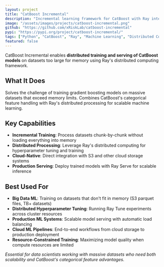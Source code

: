 ```yaml
---
layout: project
title: "CatBoost Incremental"
description: "Incremental learning framework for CatBoost with Ray integration for distributed training"
image: "/assets/images/projects/catboost-incremental.png"
github: "https://github.com/xRiskLab/catboost-incremental"
pypi: "https://pypi.org/project/catboost-incremental/"
tags: ["Python", "CatBoost", "Ray", "Machine Learning", "Distributed Computing"]
featured: false
---
```


CatBoost Incremental enables **distributed training and serving of CatBoost models** on datasets too large for memory using Ray's distributed computing framework.

## What It Does

Solves the challenge of training gradient boosting models on massive datasets that exceed memory limits. Combines CatBoost's categorical feature handling with Ray's distributed processing for scalable machine learning.

## Key Capabilities

- **Incremental Training**: Process datasets chunk-by-chunk without loading everything into memory
- **Distributed Processing**: Leverage Ray's distributed computing for hyperparameter tuning and training
- **Cloud-Native**: Direct integration with S3 and other cloud storage systems
- **Production Serving**: Deploy trained models with Ray Serve for scalable inference

## Best Used For

- **Big Data ML**: Training on datasets that don't fit in memory (S3 parquet files, TB+ datasets)
- **Distributed Hyperparameter Tuning**: Running Ray Tune experiments across cluster resources
- **Production ML Systems**: Scalable model serving with automatic load balancing
- **Cloud ML Pipelines**: End-to-end workflows from cloud storage to production deployment
- **Resource-Constrained Training**: Maximizing model quality when compute resources are limited

*Essential for data scientists working with massive datasets who need both scalability and CatBoost's categorical feature advantages.*



